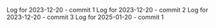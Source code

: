Log for 2023-12-20 - commit 1
Log for 2023-12-20 - commit 2
Log for 2023-12-20 - commit 3
Log for 2025-01-20 - commit 1
